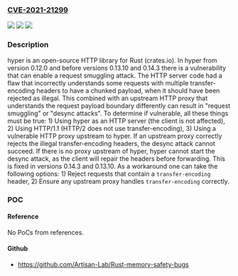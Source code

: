 ### [CVE-2021-21299](https://cve.mitre.org/cgi-bin/cvename.cgi?name=CVE-2021-21299)
![](https://img.shields.io/static/v1?label=Product&message=hyper&color=blue)
![](https://img.shields.io/static/v1?label=Version&message=n%2Fa&color=blue)
![](https://img.shields.io/static/v1?label=Vulnerability&message=CWE-444%3A%20Inconsistent%20Interpretation%20of%20HTTP%20Requests%20('HTTP%20Request%20Smuggling')&color=brighgreen)

### Description

hyper is an open-source HTTP library for Rust (crates.io). In hyper from version 0.12.0 and before versions 0.13.10 and 0.14.3 there is a vulnerability that can enable a request smuggling attack. The HTTP server code had a flaw that incorrectly understands some requests with multiple transfer-encoding headers to have a chunked payload, when it should have been rejected as illegal. This combined with an upstream HTTP proxy that understands the request payload boundary differently can result in "request smuggling" or "desync attacks". To determine if vulnerable, all these things must be true: 1) Using hyper as an HTTP server (the client is not affected), 2) Using HTTP/1.1 (HTTP/2 does not use transfer-encoding), 3) Using a vulnerable HTTP proxy upstream to hyper. If an upstream proxy correctly rejects the illegal transfer-encoding headers, the desync attack cannot succeed. If there is no proxy upstream of hyper, hyper cannot start the desync attack, as the client will repair the headers before forwarding. This is fixed in versions 0.14.3 and 0.13.10. As a workaround one can take the following options: 1) Reject requests that contain a `transfer-encoding` header, 2) Ensure any upstream proxy handles `transfer-encoding` correctly.

### POC

#### Reference
No PoCs from references.

#### Github
- https://github.com/Artisan-Lab/Rust-memory-safety-bugs

